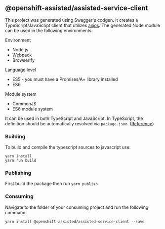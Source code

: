 ## @openshift-assisted/assisted-service-client

This project was generated using Swagger's codgen. It creates a TypeScript/JavaScript client that
utilizes [axios](https://github.com/axios/axios). The generated Node module can be used in the
following environments:

Environment

- Node.js
- Webpack
- Browserify

Language level

- ES5 - you must have a Promises/A+ library installed
- ES6

Module system

- CommonJS
- ES6 module system

It can be used in both TypeScript and JavaScript. In TypeScript, the definition should be
automatically resolved via `package.json`.
([Reference](http://www.typescriptlang.org/docs/handbook/typings-for-npm-packages.html))

### Building

To build and compile the typescript sources to javascript use:

```
yarn install
yarn run build
```

### Publishing

First build the package then run `yarn publish`

### Consuming

Navigate to the folder of your consuming project and run the following command.

```
yarn install @openshift-assisted/assisted-service-client --save
```
